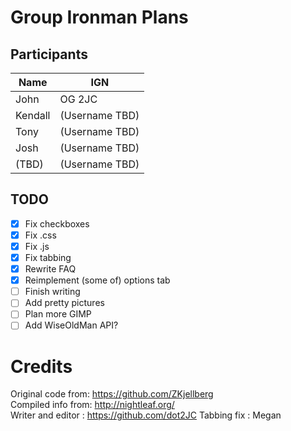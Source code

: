 # Group Ironman Plans
## Participants
Name | IGN
-----|-----
John | OG 2JC
Kendall | (Username TBD)
Tony | (Username TBD)
Josh | (Username TBD)
(TBD) | (Username TBD)

## TODO
- [x] Fix checkboxes
- [x] Fix .css
- [x] Fix .js
- [x] Fix tabbing
- [x] Rewrite FAQ
- [x] Reimplement (some of) options tab
- [ ] Finish writing
- [ ] Add pretty pictures
- [ ] Plan more GIMP
- [ ] Add WiseOldMan API?

# Credits
Original code from: https://github.com/ZKjellberg  
Compiled info from: http://nightleaf.org/  
Writer and editor : https://github.com/dot2JC
Tabbing fix       : Megan